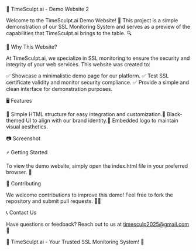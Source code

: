 🚀 TimeSculpt.ai - Demo Website 2

Welcome to the TimeSculpt.ai Demo Website! 🌟 This project is a simple demonstration of our SSL Monitoring System and serves as a preview of the capabilities that TimeSculpt.ai brings to the table. 🔍

📌 Why This Website?

At TimeSculpt.ai, we specialize in SSL monitoring to ensure the security and integrity of your web services. This website was created to:

✅ Showcase a minimalistic demo page for our platform.
✅ Test SSL certificate validity and monitor security compliance.
✅ Provide a simple and clean interface for demonstration purposes.

🖥️ Features

🔹 Simple HTML structure for easy integration and customization.🔹 Black-themed UI to align with our brand identity.🔹 Embedded logo to maintain visual aesthetics.

📷 Screenshot



⚡ Getting Started

To view the demo website, simply open the index.html file in your preferred browser. 🚀

🤝 Contributing

We welcome contributions to improve this demo! Feel free to fork the repository and submit pull requests. 🚀✨

📞 Contact Us

Have questions or feedback? Reach out to us at timesculp2025@gmail.com 📧

🔐 TimeSculpt.ai - Your Trusted SSL Monitoring System! 🔐
